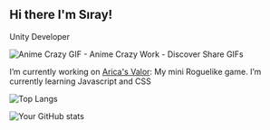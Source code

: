 ## Hi there I'm Sıray!
Unity Developer 

![Anime Crazy GIF - Anime Crazy Work - Discover   Share GIFs](https://github.com/siraytarim/siraytarim/assets/99121035/a7eb3055-4c77-42c0-bbf7-da3263784a54)

I’m currently working on [Arica's Valor](https://github.com/siraytarim/AricasValor): My mini Roguelike game.
I’m currently learning Javascript and CSS

![Top Langs](https://github-readme-stats.vercel.app/api/top-langs/?username=siraytarim&layout=compact)


![Your GitHub stats](https://github-readme-stats.vercel.app/api?username=siraytarim&show_icons=true&theme=radical)
